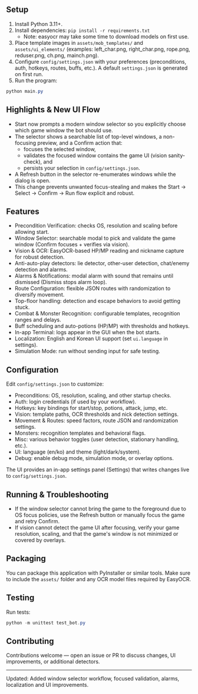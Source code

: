 ## Setup

1. Install Python 3.11+.
2. Install dependencies: `pip install -r requirements.txt`
   - Note: easyocr may take some time to download models on first use.
3. Place template images in `assets/mob_templates/` and `assets/ui_elements/` (examples: left_char.png, right_char.png, rope.png, reduser.png, ch.png, mainch.png).
4. Configure `config/settings.json` with your preferences (preconditions, auth, hotkeys, routes, buffs, etc.). A default `settings.json` is generated on first run.
5. Run the program:

```powershell
python main.py
```

## Highlights & New UI Flow

- Start now prompts a modern window selector so you explicitly choose which game window the bot should use.
- The selector shows a searchable list of top-level windows, a non-focusing preview, and a Confirm action that:
  - focuses the selected window,
  - validates the focused window contains the game UI (vision sanity-check), and
  - persists your selection in `config/settings.json`.
- A Refresh button in the selector re-enumerates windows while the dialog is open.
- This change prevents unwanted focus-stealing and makes the Start → Select → Confirm → Run flow explicit and robust.

## Features

- Precondition Verification: checks OS, resolution and scaling before allowing start.
- Window Selector: searchable modal to pick and validate the game window (Confirm focuses + verifies via vision).
- Vision & OCR: EasyOCR-based HP/MP reading and nickname capture for robust detection.
- Anti-auto-play detectors: lie detector, other-user detection, chat/enemy detection and alarms.
- Alarms & Notifications: modal alarm with sound that remains until dismissed (Dismiss stops alarm loop).
- Route Configuration: flexible JSON routes with randomization to diversify movement.
- Top-floor handling: detection and escape behaviors to avoid getting stuck.
- Combat & Monster Recognition: configurable templates, recognition ranges and delays.
- Buff scheduling and auto-potions (HP/MP) with thresholds and hotkeys.
- In-app Terminal: logs appear in the GUI when the bot starts.
- Localization: English and Korean UI support (set `ui.language` in settings).
- Simulation Mode: run without sending input for safe testing.

## Configuration

Edit `config/settings.json` to customize:

- Preconditions: OS, resolution, scaling, and other startup checks.
- Auth: login credentials (if used by your workflow).
- Hotkeys: key bindings for start/stop, potions, attack, jump, etc.
- Vision: template paths, OCR thresholds and nick detection settings.
- Movement & Routes: speed factors, route JSON and randomization settings.
- Monsters: recognition templates and behavioral flags.
- Misc: various behavior toggles (user detection, stationary handling, etc.).
- UI: language (en/ko) and theme (light/dark/system).
- Debug: enable debug mode, simulation mode, or overlay options.

The UI provides an in-app settings panel (Settings) that writes changes live to `config/settings.json`.

## Running & Troubleshooting

- If the window selector cannot bring the game to the foreground due to OS focus policies, use the Refresh button or manually focus the game and retry Confirm.
- If vision cannot detect the game UI after focusing, verify your game resolution, scaling, and that the game's window is not minimized or covered by overlays.

## Packaging

You can package this application with PyInstaller or similar tools. Make sure to include the `assets/` folder and any OCR model files required by EasyOCR.

## Testing

Run tests:

```powershell
python -m unittest test_bot.py
```

## Contributing

Contributions welcome — open an issue or PR to discuss changes, UI improvements, or additional detectors.

---
Updated: Added window selector workflow, focused validation, alarms, localization and UI improvements.
